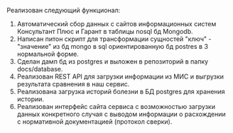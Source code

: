 Реализован следующий функционал:
1. Автоматический сбор данных с сайтов информационных систем Консультант Плюс и Гарант в таблицы nosql бд Mongodb.
2. Написан питон скрипт для трансформации сущностей "ключ" - "значение" из бд mongo в sql ориентированную бд postres в 3 нормальной форме.
3. Сделан дамп бд из postgres и выложен в репозиторий в папку docs/database. 
4. Реализован REST API для загрузки информации из МИС и выгрузки результата сравнения в наш сервис.
5. Реализована загрузка историй болезни в БД postgres для хранения истории.
6. Реализован интерфейс сайта сервиса с возможностью загрузки данных конкретного случая с выводом информации о расхождении с нормативной документацией (протокол сверки).

